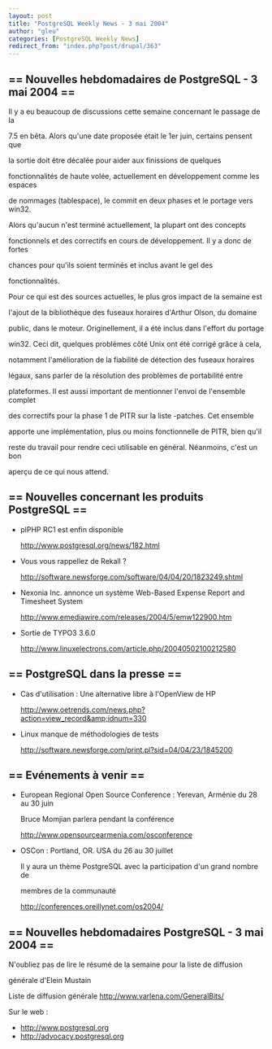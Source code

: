 ```yaml
---
layout: post
title: "PostgreSQL Weekly News - 3 mai 2004"
author: "gleu"
categories: [PostgreSQL Weekly News]
redirect_from: "index.php?post/drupal/363"
---
```



<h2>== Nouvelles hebdomadaires de PostgreSQL - 3 mai 2004 ==</h2>

<p>Il y a eu beaucoup de discussions cette semaine concernant le passage de la

7.5 en bêta. Alors qu'une date proposée était le 1er juin, certains pensent que

la sortie doit être décalée pour aider aux finissions de quelques

fonctionnalités de haute volée, actuellement en développement comme les espaces

de nommages (tablespace), le commit en deux phases et le portage vers win32.

Alors qu'aucun n'est terminé actuellement, la plupart ont des concepts

fonctionnels et des correctifs en cours de développement. Il y a donc de fortes

chances pour qu'ils soient terminés et inclus avant le gel des

fonctionnalités.

</p>

<p>Pour ce qui est des sources actuelles, le plus gros impact de la semaine est

l'ajout de la bibliothèque des fuseaux horaires d'Arthur Olson, du domaine

public, dans le moteur. Originellement, il a été inclus dans l'effort du portage

win32. Ceci dit, quelques problèmes côté Unix ont été corrigé grâce à cela,

notamment l'amélioration de la fiabilité de détection des fuseaux horaires

légaux, sans parler de la résolution des problèmes de portabilité entre

plateformes. Il est aussi important de mentionner l'envoi de l'ensemble complet

des correctifs pour la phase 1 de PITR sur la liste -patches. Cet ensemble

apporte une implémentation, plus ou moins fonctionnelle de PITR, bien qu'il

reste du travail pour rendre ceci utilisable en général. Néanmoins, c'est un bon

aperçu de ce qui nous attend.</p>

<!--more-->


<h2>== Nouvelles concernant les produits PostgreSQL ==</h2>

<ul>

<li>plPHP RC1 est enfin disponible<br />

<a href="http://www.postgresql.org/news/182.html">http://www.postgresql.org/news/182.html</a></li>

<li>Vous vous rappellez de Rekall&nbsp;?<br />

<a href="http://software.newsforge.com/software/04/04/20/1823249.shtml">http://software.newsforge.com/software/04/04/20/1823249.shtml</a></li>

<li>Nexonia Inc. annonce un système Web-Based Expense Report and Timesheet System<br />

<a href="http://www.emediawire.com/releases/2004/5/emw122900.htm">http://www.emediawire.com/releases/2004/5/emw122900.htm</a></li>

<li>Sortie de TYPO3 3.6.0<br />

<a href="http://www.linuxelectrons.com/article.php/20040502100212580">http://www.linuxelectrons.com/article.php/20040502100212580</a></li>

</ul>

<h2>== PostgreSQL dans la presse ==</h2>

<ul>

<li>Cas d'utilisation&nbsp;: Une alternative libre à l'OpenView de HP<br />

<a href="http://www.oetrends.com/news.php?action=view_record&amp;idnum=330">http://www.oetrends.com/news.php?action=view_record&amp;idnum=330</a></li>

<li>Linux manque de méthodologies de tests<br />

<a href="http://software.newsforge.com/print.pl?sid=04/04/23/1845200">http://software.newsforge.com/print.pl?sid=04/04/23/1845200</a></li>

</ul>

<h2>== Evénements à venir ==</h2>

<ul>

<li>European Regional Open Source Conference&nbsp;: Yerevan, Arménie du 28 au 30 juin<br />

Bruce Momjian parlera pendant la conférence<br />

<a href="http://www.opensourcearmenia.com/osconference">http://www.opensourcearmenia.com/osconference</a></li>

<li>OSCon&nbsp;: Portland, OR. USA du 26 au 30 juillet<br />

Il y aura un thème PostgreSQL avec la participation d'un grand nombre de

membres de la communauté<br />

<a href="http://conferences.oreillynet.com/os2004/">http://conferences.oreillynet.com/os2004/</a></li>

</ul>

<h2>== Nouvelles hebdomadaires PostgreSQL - 3 mai 2004 ==</h2>

<p>N'oubliez pas de lire le résumé de la semaine pour la liste de diffusion

générale d'Elein Mustain</p>

<p>Liste de diffusion générale <a href="http://www.varlena.com/GeneralBits/">http://www.varlena.com/GeneralBits/</a>

</p>

<p>Sur le web :

</p>

<ul>

<li><a href="http://www.postgresql.org">http://www.postgresql.org</a></li>

<li><a href="http://advocacy.postgresql.org">http://advocacy.postgresql.org</a></li>

</ul>